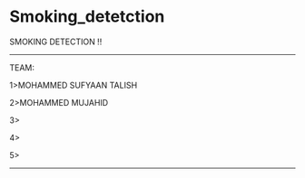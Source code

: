 # Smoking_detetction
SMOKING DETECTION !!

*************************************************************************************************************************************************************************

TEAM:

1>MOHAMMED SUFYAAN TALISH

2>MOHAMMED MUJAHID

3>

4>

5>

*************************************************************************************************************************************************************************

